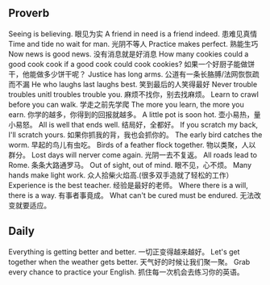 ## Proverb
Seeing is believing. 眼见为实
A friend in need is a friend indeed. 患难见真情
Time and tide no wait for man. 光阴不等人
Practice makes perfect. 熟能生巧
Now news is good news. 没有消息就是好消息
How many cookies could a good cook cook if a good cook could cook cookies? 如果一个好厨子能做饼干，他能做多少饼干呢？
Justice has long arms. 公道有一条长胳膊/法网恢恢疏而不漏
He who laughs last laughs best. 笑到最后的人笑得最好
Never trouble troubles unitl troubles trouble you. 麻烦不找你，别去找麻烦。
Learn to crawl before you can walk. 学走之前先学爬
The more you learn, the more you earn. 你学的越多，你得到的回报就越多。
A little pot is soon hot. 壶小易热，量小易怒。
All is well that ends well. 结局好，全都好。
If you scratch my back, I'll scratch yours. 如果你抓我的背，我也会抓你的。
The early bird catches the worm. 早起的鸟儿有虫吃。
Birds of a feather flock together. 物以类聚，人以群分。
Lost days will nerver come again. 光阴一去不复返。
All roads lead to Rome. 条条大路通罗马。
Out of sight, out of mind. 眼不见，心不烦。
Many hands make light work. 众人拾柴火焰高.(很多双手造就了轻松的工作）
Experience is the best teacher. 经验是最好的老师。
Where there is a will, there is a way. 有事者事竟成。
What can't be cured must be endured. 无法改变就要适应。


## Daily
Everything is getting better and better. 一切正变得越来越好。
Let's get together when the weather gets better. 天气好的时候让我们聚一聚。
Grab every chance to practice your English. 抓住每一次机会去练习你的英语。
